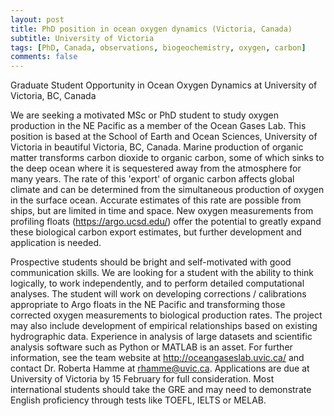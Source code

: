 ```yaml
---
layout: post
title: PhD position in ocean oxygen dynamics (Victoria, Canada)
subtitle: University of Victoria
tags: [PhD, Canada, observations, biogeochemistry, oxygen, carbon]
comments: false
---
```

Graduate Student Opportunity in Ocean Oxygen Dynamics at University of Victoria, BC, Canada

We are seeking a motivated MSc or PhD student to study oxygen production in the NE Pacific as a member of the Ocean Gases Lab. This position is based at the School of Earth and Ocean Sciences, University of Victoria in beautiful Victoria, BC, Canada.  Marine production of organic matter transforms carbon dioxide to organic carbon, some of which sinks to the deep ocean where it is sequestered away from the atmosphere for many years.  The rate of this 'export' of organic carbon affects global climate and can be determined from the simultaneous production of oxygen in the surface ocean.  Accurate estimates of this rate are possible from ships, but are limited in time and space.  New oxygen measurements from profiling floats (<https://argo.ucsd.edu/>) offer the potential to greatly expand these biological carbon export estimates, but further development and application is needed.

Prospective students should be bright and self-motivated with good communication skills.  We are looking for a student with the ability to think logically, to work independently, and to perform detailed computational analyses. The student will work on developing corrections / calibrations appropriate to Argo floats in the NE Pacific and transforming those corrected oxygen measurements to biological production rates.  The project may also include development of empirical relationships based on existing hydrographic data.  Experience in analysis of large datasets and scientific analysis software such as Python or MATLAB is an asset. For further information, see the team website at <http://oceangaseslab.uvic.ca/> and contact Dr. Roberta Hamme at rhamme@uvic.ca.  Applications are due at University of Victoria by 15 February for full consideration. Most international students should take the GRE and may need to demonstrate English proficiency through tests like TOEFL, IELTS or MELAB.
